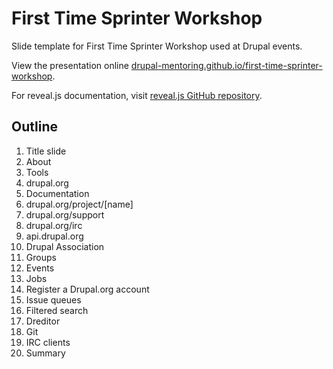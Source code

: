 # First Time Sprinter Workshop

Slide template for First Time Sprinter Workshop used at Drupal events. 

View the presentation online [drupal-mentoring.github.io/first-time-sprinter-workshop](http://drupal-mentoring.github.io/first-time-sprinter-workshop/).

For reveal.js documentation, visit [reveal.js GitHub repository](https://github.com/hakimel/reveal.js/).

## Outline

1. Title slide
1. About
1. Tools
1. drupal.org
1. Documentation
1. drupal.org/project/[name]
1. drupal.org/support
1. drupal.org/irc
1. api.drupal.org
1. Drupal Association
1. Groups
1. Events
1. Jobs
1. Register a Drupal.org account
1. Issue queues
1. Filtered search
1. Dreditor
1. Git
1. IRC clients
1. Summary

